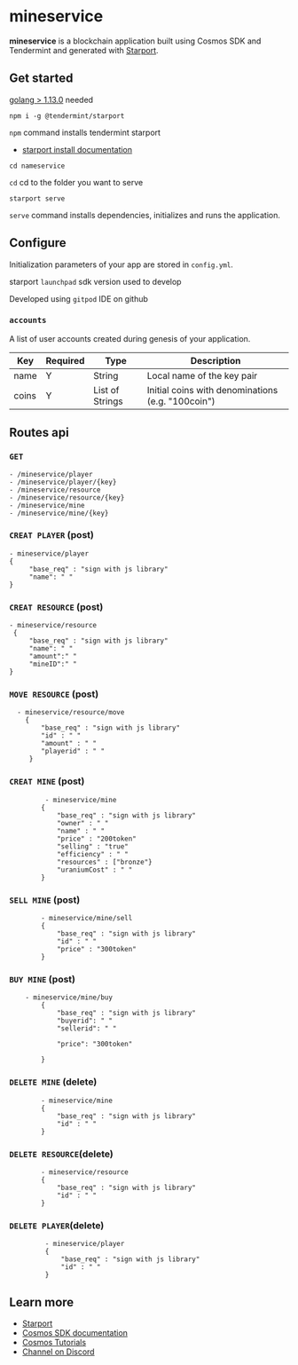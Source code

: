 # mineservice

**mineservice** is a blockchain application built using Cosmos SDK and Tendermint and generated with [Starport](https://github.com/tendermint/starport).

## Get started
[golang > 1.13.0](https://golang.org/doc/install) needed

```
npm i -g @tendermint/starport
```
`npm` command installs tendermint starport

- [starport install documentation](https://github.com/tendermint/starport/blob/develop/docs/1%20Introduction/2%20Install.md)
```
cd nameservice
```
`cd` cd to the folder you want to serve
```
starport serve
```

`serve` command installs dependencies, initializes and runs the application.

## Configure

Initialization parameters of your app are stored in `config.yml`.

starport `launchpad` sdk version used to develop

Developed using `gitpod` IDE on github

### `accounts`

A list of user accounts created during genesis of your application.

| Key   | Required | Type            | Description                                       |
| ----- | -------- | --------------- | ------------------------------------------------- |
| name  | Y        | String          | Local name of the key pair                        |
| coins | Y        | List of Strings | Initial coins with denominations (e.g. "100coin") |

## Routes api

### `GET`
    - /mineservice/player
    - /mineservice/player/{key}
    - /mineservice/resource
    - /mineservice/resource/{key}
    - /mineservice/mine
    - /mineservice/mine/{key}
### `CREAT PLAYER` (post)
    - mineservice/player
    {
         "base_req" : "sign with js library"
         "name": " "
    }
###  `CREAT RESOURCE` (post)
    - mineservice/resource
     {
         "base_req" : "sign with js library"
         "name": " "
         "amount":" "
         "mineID":" "
    }
### `MOVE RESOURCE` (post)
      - mineservice/resource/move
        {
            "base_req" : "sign with js library"
            "id" : " "
            "amount" : " "
            "playerid" : " "
         }
### `CREAT MINE` (post)
             - mineservice/mine
            {
                "base_req" : "sign with js library"
              	"owner" : " "
              	"name" : " "
              	"price" : "200token"
              	"selling" : "true"
              	"efficiency" : " "
              	"resources" : ["bronze"}
              	"uraniumCost" : " "
            }
### `SELL MINE` (post)
            - mineservice/mine/sell
            {
                "base_req" : "sign with js library"
                "id" : " "
                "price" : "300token"
            }
### `BUY MINE` (post)
        - mineservice/mine/buy
            {
                "base_req" : "sign with js library"
                "buyerid": " "
                "sellerid": " "

                "price": "300token"

            }
### `DELETE MINE` (delete)
            - mineservice/mine
            {
                "base_req" : "sign with js library"
                "id" : " "
            }
### `DELETE RESOURCE`(delete)
            - mineservice/resource
            {
                "base_req" : "sign with js library"
                "id" : " "
            }
### `DELETE PLAYER`(delete)
             - mineservice/player
             {
                 "base_req" : "sign with js library"
                 "id" : " "
             }                      
## Learn more

- [Starport](https://github.com/tendermint/starport)
- [Cosmos SDK documentation](https://docs.cosmos.network)
- [Cosmos Tutorials](https://tutorials.cosmos.network)
- [Channel on Discord](https://discord.gg/W8trcGV)